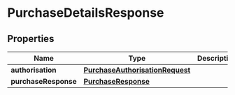 
# PurchaseDetailsResponse

## Properties
Name | Type | Description | Notes
------------ | ------------- | ------------- | -------------
**authorisation** | [**PurchaseAuthorisationRequest**](PurchaseAuthorisationRequest.md) |  |  [optional]
**purchaseResponse** | [**PurchaseResponse**](PurchaseResponse.md) |  |  [optional]



